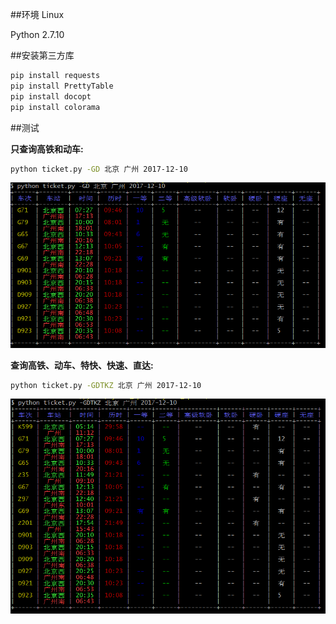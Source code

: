 ##环境
Linux

Python 2.7.10

##安装第三方库
```bash
pip install requests
pip install PrettyTable
pip install docopt
pip install colorama
```
##测试
 
**只查询高铁和动车:**
```bash
python ticket.py -GD 北京 广州 2017-12-10
```
![](test2.PNG)

**查询高铁、动车、特快、快速、直达:**
``` bash
python ticket.py -GDTKZ 北京 广州 2017-12-10
```
![](test.PNG)
